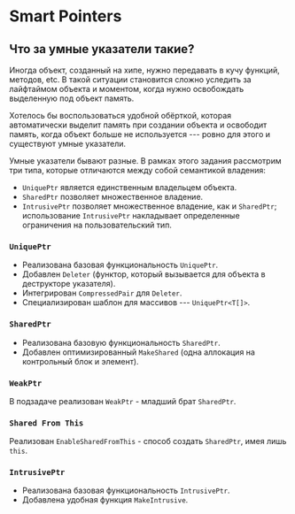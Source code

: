 # Smart Pointers

## Что за умные указатели такие?

Иногда объект, созданный на хипе, нужно передавать в кучу функций, методов, etc.
В такой ситуации становится сложно уследить за лайфтаймом объекта и моментом, 
когда нужно освобождать выделенную под объект память.

Хотелось бы воспользоваться удобной обёрткой,
которая автоматически выделит память при создании объекта
и освободит память, когда объект больше не используется --- 
ровно для этого и существуют умные указатели.

Умные указатели бывают разные. 
В рамках этого задания рассмотрим три типа, которые отличаются между собой 
семантикой владения:
* ```UniquePtr``` является единственным владельцем объекта.
* ```SharedPtr``` позволяет множественное владение.
* ```IntrusivePtr``` позволяет множественное владение, как и `SharedPtr`; использование `IntrusivePtr` накладывает определенные ограничения на пользовательский тип.

### ```UniquePtr```

   * Реализована базовая функциональность ```UniquePtr```.
   * Добавлен ```Deleter``` (функтор, который вызывается для объекта в 
   деструкторе указателя).
   * Интегрирован ```CompressedPair``` для ```Deleter```.
   * Специализирован шаблон для массивов --- ```UniquePtr<T[]>```.

### ```SharedPtr```

   * Реализована базовую функциональность ```SharedPtr```.
   * Добавлен оптимизированный ```MakeShared``` (одна аллокация на 
   контрольный блок и элемент).

### ```WeakPtr```

В подзадаче реализован ```WeakPtr``` - младший брат ```SharedPtr```.

### ```Shared From This```

Реализован ```EnableSharedFromThis``` - способ создать ```SharedPtr```,
   имея лишь ```this```.

### ```IntrusivePtr```

   * Реализована базовая функциональность ```IntrusivePtr```.
   * Добавлена удобная функция ```MakeIntrusive```.
